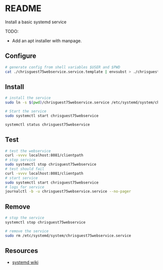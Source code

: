 # README

Install a basic systemd service  

TODO:

* Add an apt installer with manpage.  

## Configure

```sh
# generate config from shell variables $USER and $PWD
cat ./chrisguest75webservice.service.template | envsubst > ./chrisguest75webservice.service 
```

## Install

```sh
# install the service
sudo ln -s $(pwd)/chrisguest75webservice.service /etc/systemd/system/chrisguest75webservice.service  

# Start the service
sudo systemctl start chrisguest75webservice 

systemctl status chrisguest75webservice 
```

## Test 

```sh
# test the webservice
curl -vvvv localhost:8081/clientpath  
# stop service
sudo systemctl stop chrisguest75webservice 
# test should fail
curl -vvvv localhost:8081/clientpath  
# start service
sudo systemctl start chrisguest75webservice
# logs for service
journalctl -b -u chrisguest75webservice.service --no-pager
```

## Remove

```sh
# stop the service
systemctl stop chrisguest75webservice 
```

```sh
# remove the service
sudo rm /etc/systemd/system/chrisguest75webservice.service  
```

## Resources

* [systemd wiki](https://www.freedesktop.org/wiki/Software/systemd/)  
